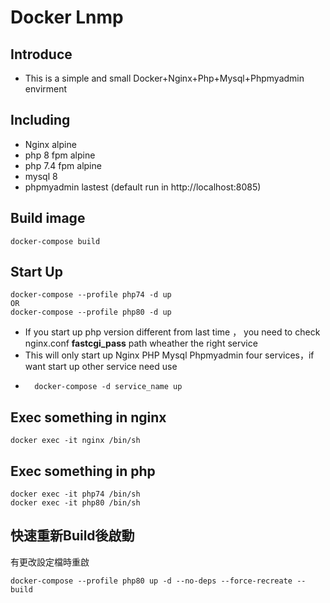 # Docker Lnmp
## Introduce
* This is a simple and small Docker+Nginx+Php+Mysql+Phpmyadmin envirment

## Including
* Nginx alpine
* php 8 fpm alpine
* php 7.4 fpm alpine
* mysql 8
* phpmyadmin lastest (default run in http://localhost:8085)

## Build image
```
docker-compose build
```
## Start Up
```
docker-compose --profile php74 -d up
OR
docker-compose --profile php80 -d up
```
- If you start up php version different from last time ， you need to check nginx.conf <strong>fastcgi_pass</strong> path wheather the right service
- This will only start up Nginx PHP Mysql Phpmyadmin four services，if want start up other service need use
- ```
    docker-compose -d service_name up
    ```

## Exec something in nginx
```
docker exec -it nginx /bin/sh
```

## Exec something in php
```
docker exec -it php74 /bin/sh
docker exec -it php80 /bin/sh
```
## 快速重新Build後啟動
有更改設定檔時重啟
```
docker-compose --profile php80 up -d --no-deps --force-recreate --build
```